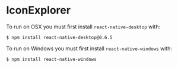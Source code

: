 IconExplorer
============

To run on OSX you must first install `react-native-desktop` with:

```
$ npm install react-native-desktop@0.6.5
```

To run on Windows you must first install `react-native-windows` with:

```
$ npm install react-native-windows
```

